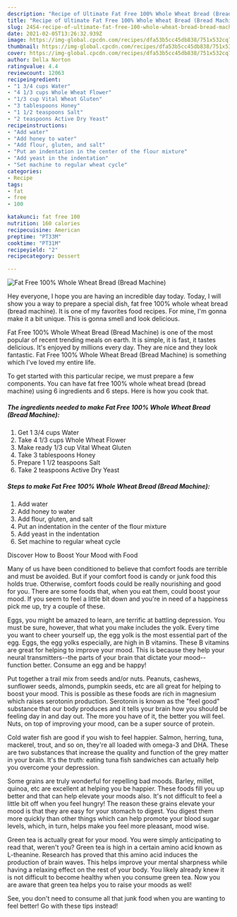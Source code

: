 ```yaml
---
description: "Recipe of Ultimate Fat Free 100% Whole Wheat Bread (Bread Machine)"
title: "Recipe of Ultimate Fat Free 100% Whole Wheat Bread (Bread Machine)"
slug: 2454-recipe-of-ultimate-fat-free-100-whole-wheat-bread-bread-machine
date: 2021-02-05T13:26:32.939Z
image: https://img-global.cpcdn.com/recipes/dfa53b5cc45db838/751x532cq70/fat-free-100-whole-wheat-bread-bread-machine-recipe-main-photo.jpg
thumbnail: https://img-global.cpcdn.com/recipes/dfa53b5cc45db838/751x532cq70/fat-free-100-whole-wheat-bread-bread-machine-recipe-main-photo.jpg
cover: https://img-global.cpcdn.com/recipes/dfa53b5cc45db838/751x532cq70/fat-free-100-whole-wheat-bread-bread-machine-recipe-main-photo.jpg
author: Della Norton
ratingvalue: 4.4
reviewcount: 12063
recipeingredient:
- "1 3/4 cups Water"
- "4 1/3 cups Whole Wheat Flower"
- "1/3 cup Vital Wheat Gluten"
- "3 tablespoons Honey"
- "1 1/2 teaspoons Salt"
- "2 teaspoons Active Dry Yeast"
recipeinstructions:
- "Add water"
- "Add honey to water"
- "Add flour, gluten, and salt"
- "Put an indentation in the center of the flour mixture"
- "Add yeast in the indentation"
- "Set machine to regular wheat cycle"
categories:
- Recipe
tags:
- fat
- free
- 100

katakunci: fat free 100 
nutrition: 160 calories
recipecuisine: American
preptime: "PT33M"
cooktime: "PT31M"
recipeyield: "2"
recipecategory: Dessert

---
```



![Fat Free 100% Whole Wheat Bread (Bread Machine)](https://img-global.cpcdn.com/recipes/dfa53b5cc45db838/751x532cq70/fat-free-100-whole-wheat-bread-bread-machine-recipe-main-photo.jpg)

Hey everyone, I hope you are having an incredible day today. Today, I will show you a way to prepare a special dish, fat free 100% whole wheat bread (bread machine). It is one of my favorites food recipes. For mine, I'm gonna make it a bit unique. This is gonna smell and look delicious.

Fat Free 100% Whole Wheat Bread (Bread Machine) is one of the most popular of recent trending meals on earth. It is simple, it is fast, it tastes delicious. It's enjoyed by millions every day. They are nice and they look fantastic. Fat Free 100% Whole Wheat Bread (Bread Machine) is something which I've loved my entire life.




To get started with this particular recipe, we must prepare a few components. You can have fat free 100% whole wheat bread (bread machine) using 6 ingredients and 6 steps. Here is how you cook that.

<!--inarticleads1-->

##### The ingredients needed to make Fat Free 100% Whole Wheat Bread (Bread Machine):

1. Get 1 3/4 cups Water
1. Take 4 1/3 cups Whole Wheat Flower
1. Make ready 1/3 cup Vital Wheat Gluten
1. Take 3 tablespoons Honey
1. Prepare 1 1/2 teaspoons Salt
1. Take 2 teaspoons Active Dry Yeast




<!--inarticleads2-->

##### Steps to make Fat Free 100% Whole Wheat Bread (Bread Machine):

1. Add water
1. Add honey to water
1. Add flour, gluten, and salt
1. Put an indentation in the center of the flour mixture
1. Add yeast in the indentation
1. Set machine to regular wheat cycle




Discover How to Boost Your Mood with Food


Many of us have been conditioned to believe that comfort foods are terrible and must be avoided. But if your comfort food is candy or junk food this holds true. Otherwise, comfort foods could be really nourishing and good for you. There are some foods that, when you eat them, could boost your mood. If you seem to feel a little bit down and you're in need of a happiness pick me up, try a couple of these.

Eggs, you might be amazed to learn, are terrific at battling depression. You must be sure, however, that what you make includes the yolk. Every time you want to cheer yourself up, the egg yolk is the most essential part of the egg. Eggs, the egg yolks especially, are high in B vitamins. These B vitamins are great for helping to improve your mood. This is because they help your neural transmitters--the parts of your brain that dictate your mood--function better. Consume an egg and be happy!

Put together a trail mix from seeds and/or nuts. Peanuts, cashews, sunflower seeds, almonds, pumpkin seeds, etc are all great for helping to boost your mood. This is possible as these foods are rich in magnesium which raises serotonin production. Serotonin is known as the "feel good" substance that our body produces and it tells your brain how you should be feeling day in and day out. The more you have of it, the better you will feel. Nuts, on top of improving your mood, can be a super source of protein.

Cold water fish are good if you wish to feel happier. Salmon, herring, tuna, mackerel, trout, and so on, they're all loaded with omega-3 and DHA. These are two substances that increase the quality and function of the grey matter in your brain. It's the truth: eating tuna fish sandwiches can actually help you overcome your depression. 

Some grains are truly wonderful for repelling bad moods. Barley, millet, quinoa, etc are excellent at helping you be happier. These foods fill you up better and that can help elevate your moods also. It's not difficult to feel a little bit off when you feel hungry! The reason these grains elevate your mood is that they are easy for your stomach to digest. You digest them more quickly than other things which can help promote your blood sugar levels, which, in turn, helps make you feel more pleasant, mood wise.

Green tea is actually great for your mood. You were simply anticipating to read that, weren't you? Green tea is high in a certain amino acid known as L-theanine. Research has proved that this amino acid induces the production of brain waves. This helps improve your mental sharpness while having a relaxing effect on the rest of your body. You likely already knew it is not difficult to become healthy when you consume green tea. Now you are aware that green tea helps you to raise your moods as well!

See, you don't need to consume all that junk food when you are wanting to feel better! Go  with  these tips  instead!


